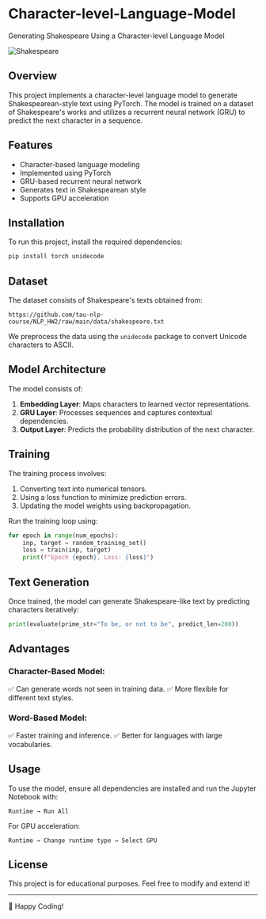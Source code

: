 # Character-level-Language-Model
Generating Shakespeare Using a Character-level Language Model

![Shakespeare](https://i.imgur.com/81YZuel.jpg)

## Overview
This project implements a character-level language model to generate Shakespearean-style text using PyTorch. The model is trained on a dataset of Shakespeare's works and utilizes a recurrent neural network (GRU) to predict the next character in a sequence.

## Features
- Character-based language modeling
- Implemented using PyTorch
- GRU-based recurrent neural network
- Generates text in Shakespearean style
- Supports GPU acceleration

## Installation
To run this project, install the required dependencies:

```bash
pip install torch unidecode
```

## Dataset
The dataset consists of Shakespeare's texts obtained from:

```
https://github.com/tau-nlp-course/NLP_HW2/raw/main/data/shakespeare.txt
```

We preprocess the data using the `unidecode` package to convert Unicode characters to ASCII.

## Model Architecture
The model consists of:
1. **Embedding Layer**: Maps characters to learned vector representations.
2. **GRU Layer**: Processes sequences and captures contextual dependencies.
3. **Output Layer**: Predicts the probability distribution of the next character.

## Training
The training process involves:
1. Converting text into numerical tensors.
2. Using a loss function to minimize prediction errors.
3. Updating the model weights using backpropagation.

Run the training loop using:

```python
for epoch in range(num_epochs):
    inp, target = random_training_set()
    loss = train(inp, target)
    print(f"Epoch {epoch}, Loss: {loss}")
```

## Text Generation
Once trained, the model can generate Shakespeare-like text by predicting characters iteratively:

```python
print(evaluate(prime_str="To be, or not to be", predict_len=200))
```

## Advantages
### Character-Based Model:
✅ Can generate words not seen in training data.
✅ More flexible for different text styles.

### Word-Based Model:
✅ Faster training and inference.
✅ Better for languages with large vocabularies.

## Usage
To use the model, ensure all dependencies are installed and run the Jupyter Notebook with:

```
Runtime → Run All
```

For GPU acceleration:
```
Runtime → Change runtime type → Select GPU
```

## License
This project is for educational purposes. Feel free to modify and extend it!

---

🚀 Happy Coding!

